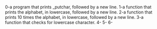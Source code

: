 0-a program that prints _putchar, followed by a new line.
1-a function that prints the alphabet, in lowercase, followed by a new line.
2-a function that prints 10 times the alphabet, in lowercase, followed by a new line.
3-a function that checks for lowercase character.
4-
5-
6-
